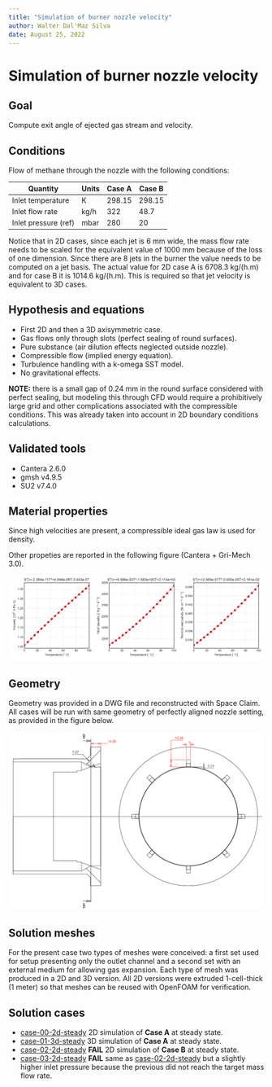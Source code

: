 ```yaml
---
title: "Simulation of burner nozzle velocity"
author: Walter Dal'Maz Silva
date: August 25, 2022
---
```


# Simulation of burner nozzle velocity

## Goal

Compute exit angle of ejected gas stream and velocity.

## Conditions

Flow of methane through the nozzle with the following conditions:

| Quantity              | Units | Case A | Case B |
| --------------------- | ----- | ------ | ------ |
| Inlet temperature     | K     | 298.15 | 298.15 |
| Inlet flow rate       | kg/h  | 322    | 48.7   |
| Inlet pressure (ref)  | mbar  | 280    | 20     |

Notice that in 2D cases, since each jet is 6 mm wide, the mass flow rate needs to be scaled for the equivalent value of 1000 mm because of the loss of one dimension. Since there are 8 jets in the burner the value needs to be computed on a jet basis. The actual value for 2D case A is 6708.3 kg/(h.m) and for case B it is 1014.6 kg/(h.m). This is required so that jet velocity is equivalent to 3D cases.

## Hypothesis and equations

- First 2D and then a 3D axisymmetric case.
- Gas flows only through slots (perfect sealing of round surfaces).
- Pure substance (air dilution effects neglected outside nozzle).
- Compressible flow (implied energy equation).
- Turbulence handling with a k-omega SST model.
- No gravitational effects.

**NOTE:** there is a small gap of 0.24 mm in the round surface considered with perfect sealing, but modeling this through CFD would require a prohibitively large grid and other complications associated with the compressible conditions. This was already taken into account in 2D boundary conditions calculations.

## Validated tools

- Cantera 2.6.0
- gmsh v4.9.5
- SU2 v7.4.0

## Material properties

Since high velocities are present, a compressible ideal gas law is used for density.

Other propeties are reported in the following figure (Cantera + Gri-Mech 3.0).

 ![Material properties (methane).](data/properties.png "Material properties (methane).")

## Geometry

Geometry was provided in a DWG file and reconstructed with Space Claim. All cases will be run with same geometry of perfectly aligned nozzle setting, as provided in the figure below.

 ![Geometry of burner nozzle](data/geometry.png "Geometry of burner nozzle")

## Solution meshes

For the present case two types of meshes were conceived: a first set used for setup presenting only the outlet channel and a second set with an external medium for allowing gas expansion. Each type of mesh was produced in a 2D and 3D version. All 2D versions were extruded 1-cell-thick (1 meter) so that meshes can be reused with OpenFOAM for verification.

## Solution cases

- [case-00-2d-steady](cases/case-00-2d-steady) 2D simulation of **Case A** at steady state.
- [case-01-3d-steady](cases/case-01-3d-steady) 3D simulation of **Case A** at steady state.
- [case-02-2d-steady](cases/case-02-2d-steady) **FAIL** 2D simulation of **Case B** at steady state.
- [case-03-2d-steady](cases/case-03-2d-steady) **FAIL** same as [case-02-2d-steady](cases/case-02-2d-steady) but a slightly higher inlet pressure because the previous did not reach the target mass flow rate.
